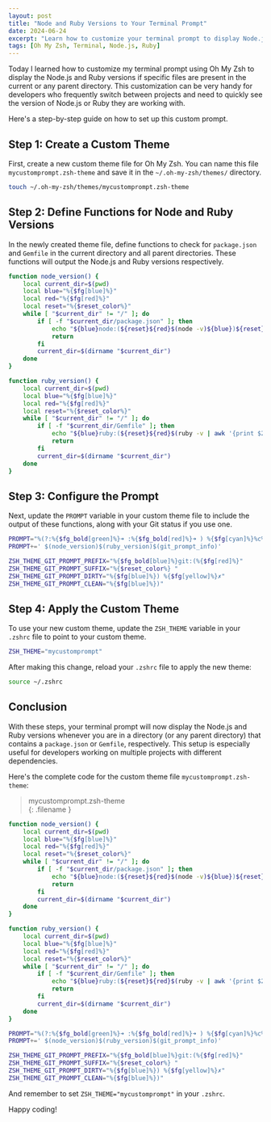 ```yaml
---
layout: post
title: "Node and Ruby Versions to Your Terminal Prompt"
date: 2024-06-24
excerpt: "Learn how to customize your terminal prompt to display Node.js and Ruby versions with Oh My Zsh."
tags: [Oh My Zsh, Terminal, Node.js, Ruby]
---
```


Today I learned how to customize my terminal prompt using Oh My Zsh to display the Node.js and Ruby versions if specific files are present in the current or any parent directory. This customization can be very handy for developers who frequently switch between projects and need to quickly see the version of Node.js or Ruby they are working with.

Here's a step-by-step guide on how to set up this custom prompt.

## Step 1: Create a Custom Theme

First, create a new custom theme file for Oh My Zsh. You can name this file `mycustomprompt.zsh-theme` and save it in the `~/.oh-my-zsh/themes/` directory.

```sh
touch ~/.oh-my-zsh/themes/mycustomprompt.zsh-theme
```

## Step 2: Define Functions for Node and Ruby Versions

In the newly created theme file, define functions to check for `package.json` and `Gemfile` in the current directory and all parent directories. These functions will output the Node.js and Ruby versions respectively.

```sh
function node_version() {
    local current_dir=$(pwd)
    local blue="%{$fg[blue]%}"
    local red="%{$fg[red]%}"
    local reset="%{$reset_color%}"
    while [ "$current_dir" != "/" ]; do
        if [ -f "$current_dir/package.json" ]; then
            echo "${blue}node:(${reset}${red}$(node -v)${blue})${reset} "
            return
        fi
        current_dir=$(dirname "$current_dir")
    done
}

function ruby_version() {
    local current_dir=$(pwd)
    local blue="%{$fg[blue]%}"
    local red="%{$fg[red]%}"
    local reset="%{$reset_color%}"
    while [ "$current_dir" != "/" ]; do
        if [ -f "$current_dir/Gemfile" ]; then
            echo "${blue}ruby:(${reset}${red}$(ruby -v | awk '{print $2}')${blue})${reset} "
            return
        fi
        current_dir=$(dirname "$current_dir")
    done
}
```

## Step 3: Configure the Prompt

Next, update the `PROMPT` variable in your custom theme file to include the output of these functions, along with your Git status if you use one.

```sh
PROMPT="%(?:%{$fg_bold[green]%}➜ :%{$fg_bold[red]%}➜ ) %{$fg[cyan]%}%c%{$reset_color%}"
PROMPT+=' $(node_version)$(ruby_version)$(git_prompt_info)'

ZSH_THEME_GIT_PROMPT_PREFIX="%{$fg_bold[blue]%}git:(%{$fg[red]%}"
ZSH_THEME_GIT_PROMPT_SUFFIX="%{$reset_color%} "
ZSH_THEME_GIT_PROMPT_DIRTY="%{$fg[blue]%}) %{$fg[yellow]%}✗"
ZSH_THEME_GIT_PROMPT_CLEAN="%{$fg[blue]%})"
```

## Step 4: Apply the Custom Theme

To use your new custom theme, update the `ZSH_THEME` variable in your `.zshrc` file to point to your custom theme.

```sh
ZSH_THEME="mycustomprompt"
```

After making this change, reload your `.zshrc` file to apply the new theme:

```sh
source ~/.zshrc
```

## Conclusion

With these steps, your terminal prompt will now display the Node.js and Ruby versions whenever you are in a directory (or any parent directory) that contains a `package.json` or `Gemfile`, respectively. This setup is especially useful for developers working on multiple projects with different dependencies.

Here's the complete code for the custom theme file `mycustomprompt.zsh-theme`:

><i class="far fa-file-code"></i> mycustomprompt.zsh-theme  
{: .filename }
```sh
function node_version() {
    local current_dir=$(pwd)
    local blue="%{$fg[blue]%}"
    local red="%{$fg[red]%}"
    local reset="%{$reset_color%}"
    while [ "$current_dir" != "/" ]; do
        if [ -f "$current_dir/package.json" ]; then
            echo "${blue}node:(${reset}${red}$(node -v)${blue})${reset} "
            return
        fi
        current_dir=$(dirname "$current_dir")
    done
}

function ruby_version() {
    local current_dir=$(pwd)
    local blue="%{$fg[blue]%}"
    local red="%{$fg[red]%}"
    local reset="%{$reset_color%}"
    while [ "$current_dir" != "/" ]; do
        if [ -f "$current_dir/Gemfile" ]; then
            echo "${blue}ruby:(${reset}${red}$(ruby -v | awk '{print $2}')${blue})${reset} "
            return
        fi
        current_dir=$(dirname "$current_dir")
    done
}

PROMPT="%(?:%{$fg_bold[green]%}➜ :%{$fg_bold[red]%}➜ ) %{$fg[cyan]%}%c%{$reset_color%}"
PROMPT+=' $(node_version)$(ruby_version)$(git_prompt_info)'

ZSH_THEME_GIT_PROMPT_PREFIX="%{$fg_bold[blue]%}git:(%{$fg[red]%}"
ZSH_THEME_GIT_PROMPT_SUFFIX="%{$reset_color%} "
ZSH_THEME_GIT_PROMPT_DIRTY="%{$fg[blue]%}) %{$fg[yellow]%}✗"
ZSH_THEME_GIT_PROMPT_CLEAN="%{$fg[blue]%})"
```

And remember to set `ZSH_THEME="mycustomprompt"` in your `.zshrc`.

Happy coding!
